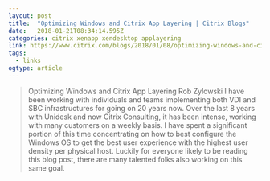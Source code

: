 ```yaml
---
layout: post 
title:  "Optimizing Windows and Citrix App Layering | Citrix Blogs" 
date:   2018-01-21T08:34:14.595Z 
categories: citrix xenapp xendesktop applayering
link: https://www.citrix.com/blogs/2018/01/08/optimizing-windows-and-citrix-app-layering/ 
tags:
  - links
ogtype: article 
---
```


> Optimizing Windows and Citrix App Layering
 Rob Zylowski
I have been working with individuals and teams implementing both VDI and SBC infrastructures for going on 20 years now. Over the last 8 years with Unidesk and now Citrix Consulting, it has been intense, working with many customers on a weekly basis. I have spent a significant portion of this time concentrating on how to best configure the Windows OS to get the best user experience with the highest user density per physical host. Luckily for everyone likely to be reading this blog post, there are many talented folks also working on this same goal.
